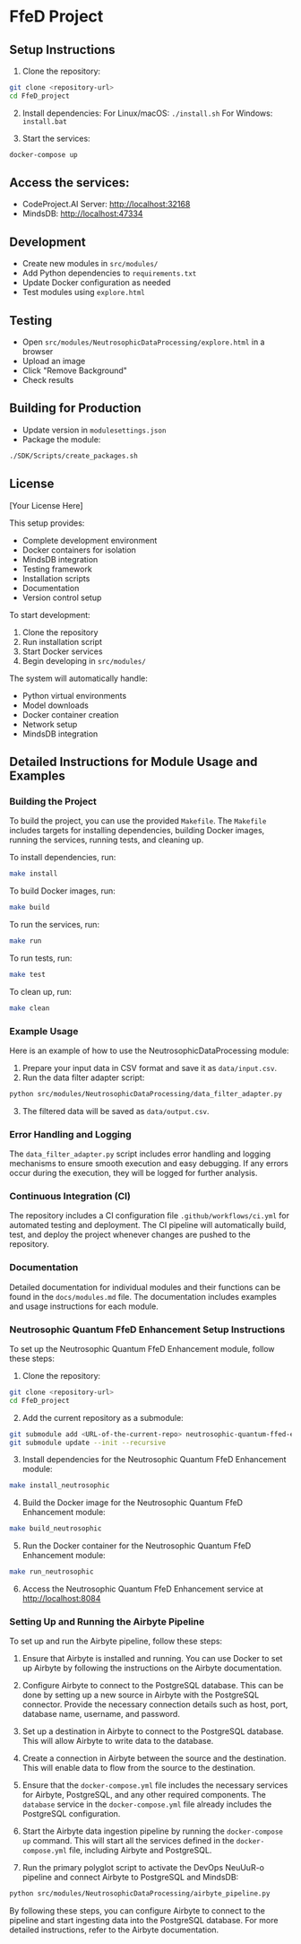 # FfeD Project

## Setup Instructions

1. Clone the repository:
```bash
git clone <repository-url>
cd FfeD_project
```

2. Install dependencies:
For Linux/macOS: `./install.sh`
For Windows: `install.bat`

3. Start the services:
```bash
docker-compose up
```

## Access the services:
- CodeProject.AI Server: [http://localhost:32168](http://localhost:32168)
- MindsDB: [http://localhost:47334](http://localhost:47334)

## Development
- Create new modules in `src/modules/`
- Add Python dependencies to `requirements.txt`
- Update Docker configuration as needed
- Test modules using `explore.html`

## Testing
- Open `src/modules/NeutrosophicDataProcessing/explore.html` in a browser
- Upload an image
- Click "Remove Background"
- Check results

## Building for Production
- Update version in `modulesettings.json`
- Package the module:
```bash
./SDK/Scripts/create_packages.sh
```

## License
[Your License Here]

This setup provides:
- Complete development environment
- Docker containers for isolation
- MindsDB integration
- Testing framework
- Installation scripts
- Documentation
- Version control setup

To start development:
1. Clone the repository
2. Run installation script
3. Start Docker services
4. Begin developing in `src/modules/`

The system will automatically handle:
- Python virtual environments
- Model downloads
- Docker container creation
- Network setup
- MindsDB integration

## Detailed Instructions for Module Usage and Examples

### Building the Project

To build the project, you can use the provided `Makefile`. The `Makefile` includes targets for installing dependencies, building Docker images, running the services, running tests, and cleaning up.

To install dependencies, run:
```bash
make install
```

To build Docker images, run:
```bash
make build
```

To run the services, run:
```bash
make run
```

To run tests, run:
```bash
make test
```

To clean up, run:
```bash
make clean
```

### Example Usage

Here is an example of how to use the NeutrosophicDataProcessing module:

1. Prepare your input data in CSV format and save it as `data/input.csv`.
2. Run the data filter adapter script:
```bash
python src/modules/NeutrosophicDataProcessing/data_filter_adapter.py
```
3. The filtered data will be saved as `data/output.csv`.

### Error Handling and Logging

The `data_filter_adapter.py` script includes error handling and logging mechanisms to ensure smooth execution and easy debugging. If any errors occur during the execution, they will be logged for further analysis.

### Continuous Integration (CI)

The repository includes a CI configuration file `.github/workflows/ci.yml` for automated testing and deployment. The CI pipeline will automatically build, test, and deploy the project whenever changes are pushed to the repository.

### Documentation

Detailed documentation for individual modules and their functions can be found in the `docs/modules.md` file. The documentation includes examples and usage instructions for each module.

### Neutrosophic Quantum FfeD Enhancement Setup Instructions

To set up the Neutrosophic Quantum FfeD Enhancement module, follow these steps:

1. Clone the repository:
```bash
git clone <repository-url>
cd FfeD_project
```

2. Add the current repository as a submodule:
```bash
git submodule add <URL-of-the-current-repo> neutrosophic-quantum-ffed-enhancement
git submodule update --init --recursive
```

3. Install dependencies for the Neutrosophic Quantum FfeD Enhancement module:
```bash
make install_neutrosophic
```

4. Build the Docker image for the Neutrosophic Quantum FfeD Enhancement module:
```bash
make build_neutrosophic
```

5. Run the Docker container for the Neutrosophic Quantum FfeD Enhancement module:
```bash
make run_neutrosophic
```

6. Access the Neutrosophic Quantum FfeD Enhancement service at [http://localhost:8084](http://localhost:8084)

### Setting Up and Running the Airbyte Pipeline

To set up and run the Airbyte pipeline, follow these steps:

1. Ensure that Airbyte is installed and running. You can use Docker to set up Airbyte by following the instructions on the Airbyte documentation.

2. Configure Airbyte to connect to the PostgreSQL database. This can be done by setting up a new source in Airbyte with the PostgreSQL connector. Provide the necessary connection details such as host, port, database name, username, and password.

3. Set up a destination in Airbyte to connect to the PostgreSQL database. This will allow Airbyte to write data to the database.

4. Create a connection in Airbyte between the source and the destination. This will enable data to flow from the source to the destination.

5. Ensure that the `docker-compose.yml` file includes the necessary services for Airbyte, PostgreSQL, and any other required components. The `database` service in the `docker-compose.yml` file already includes the PostgreSQL configuration.

6. Start the Airbyte data ingestion pipeline by running the `docker-compose up` command. This will start all the services defined in the `docker-compose.yml` file, including Airbyte and PostgreSQL.

7. Run the primary polyglot script to activate the DevOps NeuUuR-o pipeline and connect Airbyte to PostgreSQL and MindsDB:
```bash
python src/modules/NeutrosophicDataProcessing/airbyte_pipeline.py
```

By following these steps, you can configure Airbyte to connect to the pipeline and start ingesting data into the PostgreSQL database. For more detailed instructions, refer to the Airbyte documentation.
